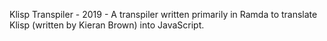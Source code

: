 Klisp Transpiler - 2019 - A transpiler written primarily in Ramda to translate Klisp (written by Kieran Brown) into JavaScript.
